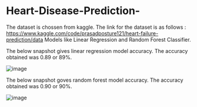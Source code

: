 # Heart-Disease-Prediction-

The dataset is chossen from kaggle. The link for the dataset is as follows : 
https://www.kaggle.com/code/prasadposture121/heart-failure-prediction/data
Models like Linear Regression and Random Forest Classifier. 

The below snapshot gives linear regression model accuracy. The accuracy obtained was 0.89 or 89%.

![image](https://user-images.githubusercontent.com/20492104/217032188-2b0dda4e-7120-466f-9ee5-221023101106.png)

The below snapshot goves random forest model accuracy. The accuracy obtained was 0.90 or 90%.

![image](https://user-images.githubusercontent.com/20492104/217032697-a48384b1-28fd-4c94-89b8-65c3a2e79373.png)
